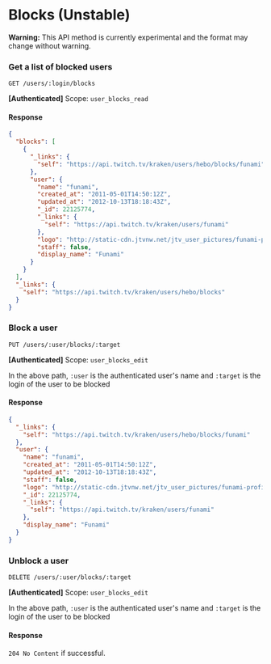 # Blocks (Unstable)

**Warning:** This API method is currently experimental and the format may change without warning.

### Get a list of blocked users

`GET /users/:login/blocks`

**[Authenticated]**  Scope: `user_blocks_read`

#### Response

```json
{
  "blocks": [
    {
      "_links": {
        "self": "https://api.twitch.tv/kraken/users/hebo/blocks/funami"
      },
      "user": {
        "name": "funami",
        "created_at": "2011-05-01T14:50:12Z",
        "updated_at": "2012-10-13T18:18:43Z",
        "_id": 22125774,
        "_links": {
          "self": "https://api.twitch.tv/kraken/users/funami"
        },
        "logo": "http://static-cdn.jtvnw.net/jtv_user_pictures/funami-profile_image-9bd02ad8f4f5bc97-300x300.jpeg",
        "staff": false,
        "display_name": "Funami"
      }
    }
  ],
  "_links": {
    "self": "https://api.twitch.tv/kraken/users/hebo/blocks"
  }
}
```

### Block a user

`PUT /users/:user/blocks/:target`

**[Authenticated]**  Scope: `user_blocks_edit`

In the above path, `:user` is the authenticated user's name and `:target` is the login of the user to be blocked

#### Response

```json
{
  "_links": {
    "self": "https://api.twitch.tv/kraken/users/hebo/blocks/funami"
  },
  "user": {
    "name": "funami",
    "created_at": "2011-05-01T14:50:12Z",
    "updated_at": "2012-10-13T18:18:43Z",
    "staff": false,
    "logo": "http://static-cdn.jtvnw.net/jtv_user_pictures/funami-profile_image-9bd02ad8f4f5bc97-300x300.jpeg",
    "_id": 22125774,
    "_links": {
      "self": "https://api.twitch.tv/kraken/users/funami"
    },
    "display_name": "Funami"
  }
}
```

### Unblock a user

`DELETE /users/:user/blocks/:target`

**[Authenticated]**  Scope: `user_blocks_edit`

In the above path, `:user` is the authenticated user's name and `:target` is the login of the user to be blocked

#### Response

`204 No Content` if successful.